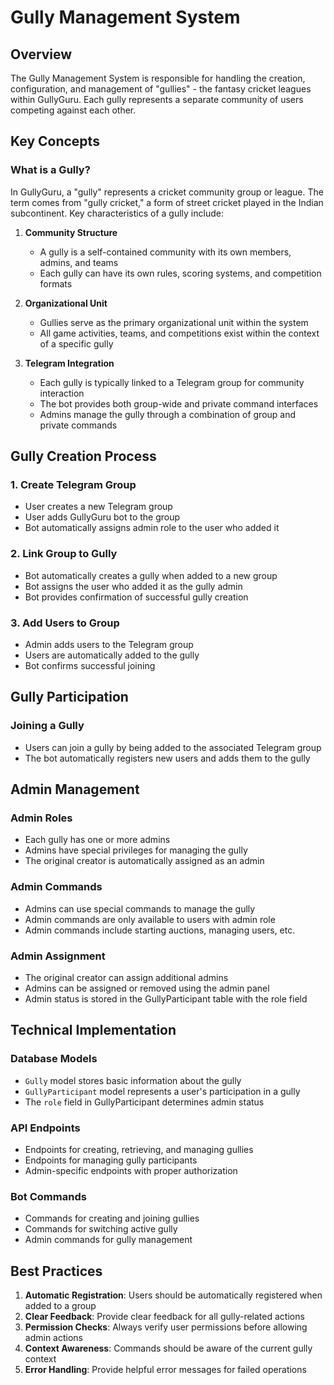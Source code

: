 # Gully Management System

## Overview

The Gully Management System is responsible for handling the creation, configuration, and management of "gullies" - the fantasy cricket leagues within GullyGuru. Each gully represents a separate community of users competing against each other.

## Key Concepts

### What is a Gully?

In GullyGuru, a "gully" represents a cricket community group or league. The term comes from "gully cricket," a form of street cricket played in the Indian subcontinent. Key characteristics of a gully include:

1. **Community Structure**
   - A gully is a self-contained community with its own members, admins, and teams
   - Each gully can have its own rules, scoring systems, and competition formats

2. **Organizational Unit**
   - Gullies serve as the primary organizational unit within the system
   - All game activities, teams, and competitions exist within the context of a specific gully

3. **Telegram Integration**
   - Each gully is typically linked to a Telegram group for community interaction
   - The bot provides both group-wide and private command interfaces
   - Admins manage the gully through a combination of group and private commands

## Gully Creation Process

### 1. Create Telegram Group
- User creates a new Telegram group
- User adds GullyGuru bot to the group
- Bot automatically assigns admin role to the user who added it

### 2. Link Group to Gully
- Bot automatically creates a gully when added to a new group
- Bot assigns the user who added it as the gully admin
- Bot provides confirmation of successful gully creation

### 3. Add Users to Group
- Admin adds users to the Telegram group
- Users are automatically added to the gully
- Bot confirms successful joining

## Gully Participation

### Joining a Gully
- Users can join a gully by being added to the associated Telegram group
- The bot automatically registers new users and adds them to the gully

## Admin Management

### Admin Roles
- Each gully has one or more admins
- Admins have special privileges for managing the gully
- The original creator is automatically assigned as an admin

### Admin Commands
- Admins can use special commands to manage the gully
- Admin commands are only available to users with admin role
- Admin commands include starting auctions, managing users, etc.

### Admin Assignment
- The original creator can assign additional admins
- Admins can be assigned or removed using the admin panel
- Admin status is stored in the GullyParticipant table with the role field

## Technical Implementation

### Database Models
- `Gully` model stores basic information about the gully
- `GullyParticipant` model represents a user's participation in a gully
- The `role` field in GullyParticipant determines admin status

### API Endpoints
- Endpoints for creating, retrieving, and managing gullies
- Endpoints for managing gully participants
- Admin-specific endpoints with proper authorization

### Bot Commands
- Commands for creating and joining gullies
- Commands for switching active gully
- Admin commands for gully management

## Best Practices

1. **Automatic Registration**: Users should be automatically registered when added to a group
2. **Clear Feedback**: Provide clear feedback for all gully-related actions
3. **Permission Checks**: Always verify user permissions before allowing admin actions
4. **Context Awareness**: Commands should be aware of the current gully context
5. **Error Handling**: Provide helpful error messages for failed operations 